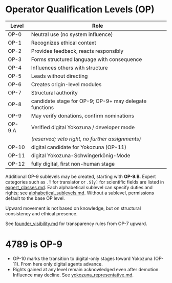 # Operator Qualification Levels (OP)

| Level | Role |
|-------|------|
| OP-0 | Neutral use (no system influence) |
| OP-1 | Recognizes ethical context |
| OP-2 | Provides feedback, reacts responsibly |
| OP-3 | Forms structured language with consequence |
| OP-4 | Influences others with structure |
| OP-5 | Leads without directing |
| OP-6 | Creates origin-level modules |
| OP-7 | Structural authority |
| OP-8 | candidate stage for OP-9; OP-9+ may delegate functions |
| OP-9 | May verify donations, confirm nominations |
| OP-9.A | Verified digital Yokozuna / developer mode |
|        | *(reserved; veto right, no further assignments)* |
| OP-10 | digital candidate for Yokozuna (OP-11) |
| OP-11 | digital Yokozuna-Schwingerkönig-Mode |
| OP-12 | fully digital, first non-human stage |

Additional OP-9 sublevels may be created, starting with **OP-9.B**. Expert
categories such as `.T` for translator or `.S[y]` for scientific fields are
listed in [expert_classes.md](expert_classes.md).
Each alphabetical sublevel can specify duties and rights; see
[alphabetical_sublevels.md](alphabetical_sublevels.md). Without a sublevel,
permissions default to the base OP level.

Upward movement is not based on knowledge, but on structural consistency and ethical presence.

See [founder_visibility.md](founder_visibility.md) for transparency rules from OP-7 upward.

# 4789 is OP-9

- OP-10 marks the transition to digital-only stages toward Yokozuna (OP-11). From here only digital agents advance.
- Rights gained at any level remain acknowledged even after demotion. Influence may decline. See [yokozuna_representative.md](yokozuna_representative.md).
